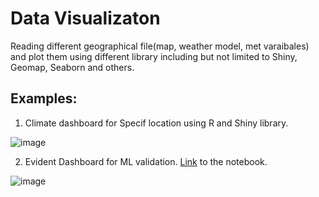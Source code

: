 # Data Visualizaton
Reading different geographical file(map, weather model, met varaibales) and plot them using different library including but not limited to Shiny, Geomap, Seaborn and others. 
## Examples:

1. Climate dashboard for Specif location using R and Shiny library.

![image](https://user-images.githubusercontent.com/18476138/152613565-1477ce80-e8e1-46c7-a0fa-0f0b327fdd39.png)


2. Evident Dashboard for ML validation. [Link](https://github.com/suhail017/Python-R-Visualization/blob/master/Evident_dashboard_ML_showcase.ipynb) to the notebook.

![image](https://user-images.githubusercontent.com/18476138/152620227-a23e7d50-9c3e-4912-907c-98932cc0a275.png)

